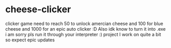 # cheese-clicker
clicker game 
need to reach 50 to unlock amercian cheese and 100 for blue cheese and 1000 for an epic auto clicker :D 
Also idk know to turn it into .exe i am sorry pls run it through your interpreter :)
project I work on quite a bit 
so expect epic updates 
